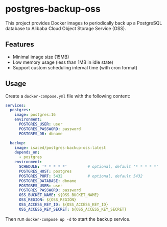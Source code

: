 # postgres-backup-oss

This project provides Docker images to periodically back up a PostgreSQL database to Alibaba Cloud Object Storage Service (OSS).

## Features

- Minimal image size (15MB)
- Low memory usage (less than 1MB in idle state)
- Support custom scheduling interval time (with cron format)

## Usage

Create a `docker-compose.yml` file with the following content:

```yaml
services:
  postgres:
    image: postgres:16
    environment:
      POSTGRES_USER: user
      POSTGRES_PASSWORD: password
      POSTGRES_DB: dbname

  backup:
    image: isaced/postgres-backup-oss:latest
    depends_on:
      - postgres
    environment:
      SCHEDULE: '* * * * *'         # optional, default '* * * * *'
      POSTGRES_HOST: postgres
      POSTGRES_PORT: 5432           # optional, default 5432
      POSTGRES_DATABASE: dbname
      POSTGRES_USER: user
      POSTGRES_PASSWORD: password
      OSS_BUCKET_NAME: ${OSS_BUCKET_NAME}
      OSS_REGION: ${OSS_REGION}
      OSS_ACCESS_KEY_ID: ${OSS_ACCESS_KEY_ID}
      OSS_ACCESS_KEY_SECRET: ${OSS_ACCESS_KEY_SECRET}
```

Then run `docker-compose up -d` to start the backup service.
